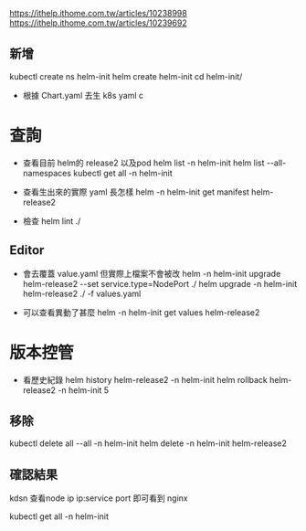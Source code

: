 https://ithelp.ithome.com.tw/articles/10238998
https://ithelp.ithome.com.tw/articles/10239692


## 新增
kubectl create ns helm-init
helm create helm-init
cd helm-init/

* 根據 Chart.yaml 去生 k8s yaml
c

# 查詢
* 查看目前 helm的 release2 以及pod
helm list -n helm-init
helm list --all-namespaces
kubectl get all -n helm-init

* 查看生出來的實際 yaml 長怎樣
helm -n helm-init get manifest helm-release2

* 檢查
helm lint ./

## Editor
* 會去覆蓋 value.yaml 但實際上檔案不會被改
helm -n helm-init upgrade helm-release2 --set service.type=NodePort ./
helm upgrade -n helm-init helm-release2 ./ -f values.yaml

* 可以查看異動了甚麼
helm -n helm-init get values helm-release2


# 版本控管
* 看歷史紀錄
helm history helm-release2 -n helm-init
helm rollback helm-release2 -n helm-init 5

## 移除
kubectl delete all --all -n helm-init
helm delete -n helm-init helm-release2

## 確認結果
kdsn 查看node ip
ip:service port 即可看到 nginx



kubectl get all -n helm-init